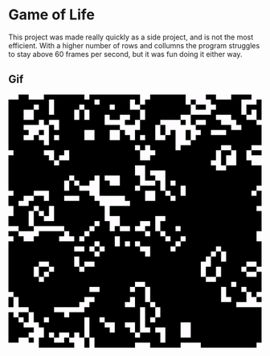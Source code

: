 # Game of Life
This project was made really quickly as a side project, and is not the most efficient. With a higher number of rows and collumns the program struggles to stay above 60 frames per second, but it was fun doing it either way.

## Gif
![GameOfLife](https://raw.githubusercontent.com/limepixl/GameOfLife/master/gifs/GameOfLife.gif)
